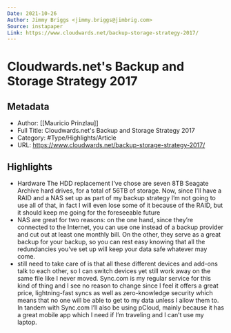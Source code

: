 ```yaml
---
Date: 2021-10-26
Author: Jimmy Briggs <jimmy.briggs@jimbrig.com>
Source: instapaper
Link: https://www.cloudwards.net/backup-storage-strategy-2017/
---
```

# Cloudwards.net's Backup and Storage Strategy 2017

## Metadata
- Author: [[Mauricio Prinzlau]]
- Full Title: Cloudwards.net's Backup and Storage Strategy 2017
- Category: #Type/Highlights/Article
- URL: https://www.cloudwards.net/backup-storage-strategy-2017/

## Highlights
- Hardware
  The HDD replacement I’ve chose are seven 8TB Seagate Archive hard drives, for a total of 56TB of storage. Now, since I’ll have a RAID and a NAS set up as part of my backup strategy I’m not going to use all of that, in fact I will even lose some of it because of the RAID, but it should keep me going for the foreseeable future
- NAS are great for two reasons: on the one hand, since they’re connected to the Internet, you can use one instead of a backup provider and cut out at least one monthly bill. On the other, they serve as a great backup for your backup, so you can rest easy knowing that all the redundancies you’ve set up will keep your data safe whatever may come.
- still need to take care of is that all these different devices and add-ons talk to each other, so I can switch devices yet still work away on the same file like I never moved.
  Sync.com is my regular service for this kind of thing and I see no reason to change since I feel it offers a great price, lightning-fast syncs as well as zero-knowledge security which means that no one will be able to get to my data unless I allow them to. In tandem with Sync.com I’ll also be using pCloud, mainly because it has a great mobile app which I need if I’m traveling and I can’t use my laptop.
